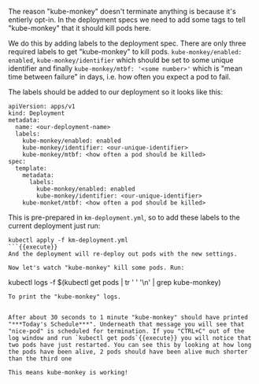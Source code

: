 The reason "kube-monkey" doesn't terminate anything is because it's entierly opt-in. In the deployment specs we need to add some tags to tell "kube-monkey" that it should kill pods here.

We do this by adding labels to the deployment spec. There are only three required labels to get "kube-monkey" to kill pods. `kube-monkey/enabled: enabled`, `kube-monkey/identifier` which should be set to some unique identifier and finally `kube-monkey/mtbf: '<some number>'` which is "mean time between failure" in days, i.e. how often you expect a pod to fail.

The labels should be added to our deployment so it looks like this:
```
apiVersion: apps/v1
kind: Deployment
metadata:
  name: <our-deployment-name>
  labels:
    kube-monkey/enabled: enabled
    kube-monkey/identifier: <our-unique-identifier>
    kube-monkey/mtbf: <how often a pod should be killed>
spec:
  template:
    metadata:
      labels:
        kube-monkey/enabled: enabled
        kube-monkey/identifier: <our-unique-identifier>
	kube-monket/mtbf: <how often a pod should be killed>

```

This is pre-prepared in `km-deployment.yml`, so to add these labels to the current deployment just run:
```
kubectl apply -f km-deployment.yml
```{{execute}}
And the deployment will re-deploy out pods with the new settings.

Now let's watch "kube-monkey" kill some pods. Run:
```
kubectl logs -f $(kubectl get pods | tr ' ' '\n' | grep kube-monkey)
```{{execute}}
To print the "kube-monkey" logs.


After about 30 seconds to 1 minute "kube-monkey" should have printed "***Today's Schedule***". Underneath that message you will see that "nice-pod" is scheduled for termination. If you "CTRL+C" out of the log window and run `kubectl get pods`{{execute}} you will notice that two pods have just restarted. You can see this by looking at how long the pods have been alive, 2 pods should have been alive much shorter than the third one

This means kube-monkey is working!

